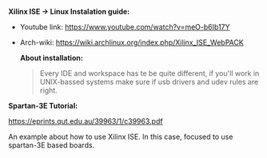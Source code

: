 **Xilinx ISE -> Linux Instalation guide:**

* Youtube link: https://www.youtube.com/watch?v=meO-b6Ib17Y
* Arch-wiki: https://wiki.archlinux.org/index.php/Xilinx_ISE_WebPACK
  
  **About installation:**
    
   > Every IDE and workspace has te be quite different, if you'll work in UNIX-bassed systems
   > make sure if usb drivers and udev rules are right.


**Spartan-3E Tutorial:**

https://eprints.qut.edu.au/39963/1/c39963.pdf

  An example about how to use Xilinx ISE.
  In this case, focused to use spartan-3E based boards.

